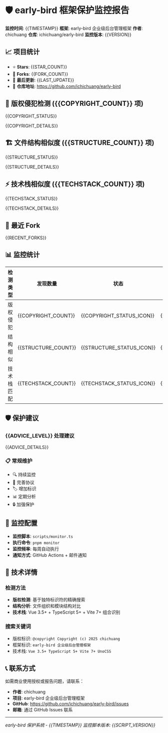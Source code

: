 <!--
  @copyright Copyright (c) 2025 chichuang
  @license 自定义商业限制许可证
  @description early-bird 企业级后台管理框架 - 监控报告模板
  本文件受版权保护，商业使用需要授权。
-->

# 🛡️ early-bird 框架保护监控报告

**监控时间**: {{TIMESTAMP}}
**框架**: early-bird 企业级后台管理框架
**作者**: chichuang
**仓库**: ichichuang/early-bird
**监控版本**: {{VERSION}}

## 📈 项目统计

- ⭐ **Stars**: {{STAR_COUNT}}
- 🍴 **Forks**: {{FORK_COUNT}}
- 📅 **最后更新**: {{LAST_UPDATE}}
- 🔗 **仓库地址**: https://github.com/ichichuang/early-bird

## 🚨 版权侵犯检测 ({{COPYRIGHT_COUNT}} 项)

{{COPYRIGHT_STATUS}}

{{COPYRIGHT_DETAILS}}

## 🏗️ 文件结构相似度 ({{STRUCTURE_COUNT}} 项)

{{STRUCTURE_STATUS}}

{{STRUCTURE_DETAILS}}

## ⚡ 技术栈相似度 ({{TECHSTACK_COUNT}} 项)

{{TECHSTACK_STATUS}}

{{TECHSTACK_DETAILS}}

## 🍴 最近 Fork

{{RECENT_FORKS}}

## 📊 监控统计

| 检测类型   | 发现数量            | 状态                      | 风险等级           |
| ---------- | ------------------- | ------------------------- | ------------------ |
| 版权侵犯   | {{COPYRIGHT_COUNT}} | {{COPYRIGHT_STATUS_ICON}} | {{COPYRIGHT_RISK}} |
| 结构相似   | {{STRUCTURE_COUNT}} | {{STRUCTURE_STATUS_ICON}} | {{STRUCTURE_RISK}} |
| 技术栈匹配 | {{TECHSTACK_COUNT}} | {{TECHSTACK_STATUS_ICON}} | {{TECHSTACK_RISK}} |

## 🛡️ 保护建议

### {{ADVICE_LEVEL}} 处理建议

{{ADVICE_DETAILS}}

### 📋 常规维护

- 🔍 持续监控
- 📄 完善协议
- 🏷️ 增加标识
- 📊 定期分析
- 🔒 加强保护

## 📝 监控配置

- **监控脚本**: `scripts/monitor.ts`
- **执行命令**: `pnpm monitor`
- **监控频率**: 每周自动执行
- **通知方式**: GitHub Actions + 邮件通知

## 🔧 技术详情

### 检测方法

- **版权检测**: 基于独特标识符的精确搜索
- **结构分析**: 文件组织和模块结构对比
- **技术栈**: Vue 3.5+ + TypeScript 5+ + Vite 7+ 组合识别

### 搜索关键词

- 版权标识: `@copyright Copyright (c) 2025 chichuang`
- 框架标识: `early-bird 企业级后台管理框架`
- 技术栈: `Vue 3.5+ TypeScript 5+ Vite 7+ UnoCSS`

## 📞 联系方式

如需商业使用授权或报告问题，请联系：

- **作者**: chichuang
- **项目**: early-bird 企业级后台管理框架
- **GitHub**: https://github.com/ichichuang/early-bird/issues
- **邮箱**: 通过 GitHub Issues 联系

---

_early-bird 保护系统 - {{TIMESTAMP}}_
_监控脚本版本: {{SCRIPT_VERSION}}_
